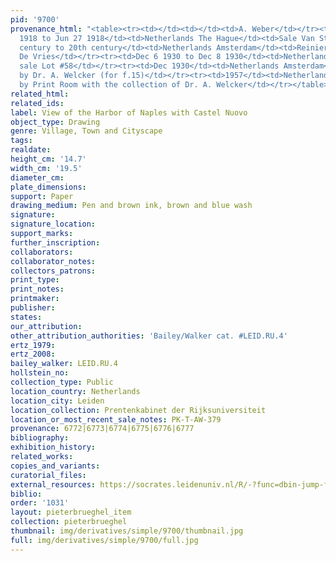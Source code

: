 ```yaml
---
pid: '9700'
provenance_html: "<table><tr><td></td><td></td><td>A. Weber</td></tr><tr><td>Jun 25
  1918 to Jun 27 1918</td><td>Netherlands The Hague</td><td>Sale Van Stockum Lot #1175</td></tr><tr><td>19th
  century to 20th century</td><td>Netherlands Amsterdam</td><td>Reinier Willem Petrus
  De Vries</td></tr><tr><td>Dec 6 1930 to Dec 8 1930</td><td>Netherlands Amsterdam</td><td>His
  sale Lot #58</td></tr><tr><td>Dec 1930</td><td>Netherlands Amsterdam</td><td>Bought
  by Dr. A. Welcker (for f.15)</td></tr><tr><td>1957</td><td>Netherlands Leiden</td><td>Bought
  by Print Room with the collection of Dr. A. Welcker</td></tr></table>"
related_html: 
related_ids: 
label: View of the Harbor of Naples with Castel Nuovo
object_type: Drawing
genre: Village, Town and Cityscape
tags: 
realdate: 
height_cm: '14.7'
width_cm: '19.5'
diameter_cm: 
plate_dimensions: 
support: Paper
drawing_medium: Pen and brown ink, brown and blue wash
signature: 
signature_location: 
support_marks: 
further_inscription: 
collaborators: 
collaborator_notes: 
collectors_patrons: 
print_type: 
print_notes: 
printmaker: 
publisher: 
states: 
our_attribution: 
other_attribution_authorities: 'Bailey/Walker cat. #LEID.RU.4'
ertz_1979: 
ertz_2008: 
bailey_walker: LEID.RU.4
hollstein_no: 
collection_type: Public
location_country: Netherlands
location_city: Leiden
location_collection: Prentenkabinet der Rijksuniversiteit
location_or_most_recent_sale_notes: PK-T-AW-379
provenance: 6772|6773|6774|6775|6776|6777
bibliography: 
exhibition_history: 
related_works: 
copies_and_variants: 
curatorial_files: 
external_resources: https://socrates.leidenuniv.nl/R/-?func=dbin-jump-full&object_id=2713740
biblio: 
order: '1031'
layout: pieterbrueghel_item
collection: pieterbrueghel
thumbnail: img/derivatives/simple/9700/thumbnail.jpg
full: img/derivatives/simple/9700/full.jpg
---
```

